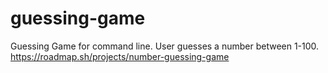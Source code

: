# guessing-game
Guessing Game for command line. User guesses a number between 1-100.
https://roadmap.sh/projects/number-guessing-game
